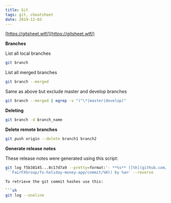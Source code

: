 ```yaml
---
title: Git
tags: git, cheatsheet
date: 2019-12-03
---
```


[https://gitsheet.wtf/](https://gitsheet.wtf/)

**Branches**

List all local branches

```sh
git branch
```

List all merged branches

```sh
git branch --merged
```

Same as above but exclude master and develop branches

```sh
git branch --merged | egrep -v "(^\*|master|develop)"
```

**Deleting**

```sh
git branch -d branch_name
```

**Delete remote branches**

```sh
git push origin --delete branch1 branch2
```

**Generate release notes**

These release notes were generated using this script:

````sh
git log f5b38145...8c17d7a9 --pretty=format:'- **%s** ([%h](github.com/
```FairFXGroup/fx-holiday-money-app/commit/%H)) by %an' --reverse

To retrieve the git commit hashes use this:

```sh
git log --oneline
````
